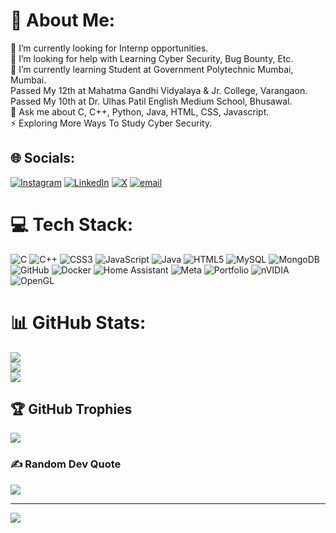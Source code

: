 # 💫 About Me:
🔭 I’m currently looking for Internp opportunities.<br>🤝 I’m looking for help with Learning Cyber Security, Bug Bounty, Etc.<br>🌱 I’m currently learning Student at Government Polytechnic Mumbai, Mumbai.<br>      Passed My 12th at Mahatma Gandhi Vidyalaya & Jr. College, Varangaon.<br>      Passed My 10th at Dr. Ulhas Patil English Medium School, Bhusawal.<br>💬 Ask me about C, C++, Python, Java, HTML, CSS, Javascript.<br>⚡ Exploring More Ways To Study Cyber Security.


## 🌐 Socials:
[![Instagram](https://img.shields.io/badge/Instagram-%23E4405F.svg?logo=Instagram&logoColor=white)](https://instagram.com/__zope_tanishq.2006_) [![LinkedIn](https://img.shields.io/badge/LinkedIn-%230077B5.svg?logo=linkedin&logoColor=white)](https://linkedin.com/in/TanishqZope) [![X](https://img.shields.io/badge/X-black.svg?logo=X&logoColor=white)](https://x.com/@ZopeTanishq9156) [![email](https://img.shields.io/badge/Email-D14836?logo=gmail&logoColor=white)](mailto:tanishqzope5@gmail.com) 

# 💻 Tech Stack:
![C](https://img.shields.io/badge/c-%2300599C.svg?style=for-the-badge&logo=c&logoColor=white) ![C++](https://img.shields.io/badge/c++-%2300599C.svg?style=for-the-badge&logo=c%2B%2B&logoColor=white) ![CSS3](https://img.shields.io/badge/css3-%231572B6.svg?style=for-the-badge&logo=css3&logoColor=white) ![JavaScript](https://img.shields.io/badge/javascript-%23323330.svg?style=for-the-badge&logo=javascript&logoColor=%23F7DF1E) ![Java](https://img.shields.io/badge/java-%23ED8B00.svg?style=for-the-badge&logo=openjdk&logoColor=white) ![HTML5](https://img.shields.io/badge/html5-%23E34F26.svg?style=for-the-badge&logo=html5&logoColor=white) ![MySQL](https://img.shields.io/badge/mysql-4479A1.svg?style=for-the-badge&logo=mysql&logoColor=white) ![MongoDB](https://img.shields.io/badge/MongoDB-%234ea94b.svg?style=for-the-badge&logo=mongodb&logoColor=white) ![GitHub](https://img.shields.io/badge/github-%23121011.svg?style=for-the-badge&logo=github&logoColor=white) ![Docker](https://img.shields.io/badge/docker-%230db7ed.svg?style=for-the-badge&logo=docker&logoColor=white) ![Home Assistant](https://img.shields.io/badge/home%20assistant-%2341BDF5.svg?style=for-the-badge&logo=home-assistant&logoColor=white) ![Meta](https://img.shields.io/badge/Meta-%230467DF.svg?style=for-the-badge&logo=Meta&logoColor=white) ![Portfolio](https://img.shields.io/badge/Portfolio-%23000000.svg?style=for-the-badge&logo=firefox&logoColor=#FF7139) ![nVIDIA](https://img.shields.io/badge/nVIDIA-%2376B900.svg?style=for-the-badge&logo=nVIDIA&logoColor=white) ![OpenGL](https://img.shields.io/badge/OpenGL-white?logo=OpenGL&style=for-the-badge)
# 📊 GitHub Stats:
![](https://github-readme-stats.vercel.app/api?username=tanishq2006zope&theme=ambient_gradient&hide_border=false&include_all_commits=false&count_private=false)<br/>
![](https://github-readme-streak-stats.herokuapp.com/?user=tanishq2006zope&theme=ambient_gradient&hide_border=false)<br/>
![](https://github-readme-stats.vercel.app/api/top-langs/?username=tanishq2006zope&theme=ambient_gradient&hide_border=false&include_all_commits=false&count_private=false&layout=compact)

## 🏆 GitHub Trophies
![](https://github-profile-trophy.vercel.app/?username=tanishq2006zope&theme=neon&no-frame=false&no-bg=true&margin-w=4)

### ✍️ Random Dev Quote
![](https://quotes-github-readme.vercel.app/api?type=horizontal&theme=radical)

---
[![](https://visitcount.itsvg.in/api?id=tanishq2006zope&icon=0&color=0)](https://visitcount.itsvg.in)

<!-- Proudly created with GPRM ( https://gprm.itsvg.in ) -->
